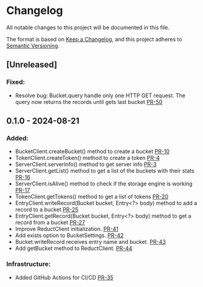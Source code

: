 # Changelog

All notable changes to this project will be documented in this file.

The format is based on [Keep a Changelog](https://keepachangelog.com/en/1.0.0/),
and this project adheres to [Semantic Versioning](https://semver.org/spec/v2.0.0.html).

## [Unreleased]

### Fixed:

- Resolve bug: Bucket.query handle only one HTTP GET request. The query now returns the records until gets last
  bucket [PR-50](https://github.com/reductstore/reduct-java/issues/47)

## 0.1.0 - 2024-08-21

### Added:

- BucketClient.createBucket() method to create a bucket [PR-10](https://github.com/reductstore/reduct-java/pull/10)
- TokenClient.createToken() method to create a token [PR-4](https://github.com/reductstore/reduct-java/pull/4)
- ServerClient.serverInfo() method to get server info [PR-3](https://github.com/reductstore/reduct-java/pull/3)
- ServerClient.getList() method to get a list of the buckets with their
  stats [PR-16](https://github.com/reductstore/reduct-java/pull/16)
- ServerClient.isAlive() method to check if the storage engine is
  working [PR-17](https://github.com/reductstore/reduct-java/pull/17)
- TokenClient.getTokens() method to get a list of tokens [PR-20](https://github.com/reductstore/reduct-java/pull/20)
- EntryClient.writeRecord(Bucket bucket, Entry<?> body) method to add a record to a
  bucket [PR-25](https://github.com/reductstore/reduct-java/issues/25)
- EntryClient.getRecord(Bucket bucket, Entry<?> body) method to get a record from a
  bucket [PR-27](https://github.com/reductstore/reduct-java/issues/27)
- Improve ReductClient initialization. [PR-41](https://github.com/reductstore/reduct-java/issues/41)
- Add exists option to BucketSettings. [PR-42](https://github.com/reductstore/reduct-java/issues/42)
- Bucket.writeRecord receives entry name and bucket. [PR-43](https://github.com/reductstore/reduct-java/issues/43)
- Add getBucket method to ReductClient. [PR-44](https://github.com/reductstore/reduct-java/issues/44)
### Infrastructure:

- Added GitHub Actions for CI/CD [PR-35](https://github.com/reductstore/reduct-java/pull/35)
